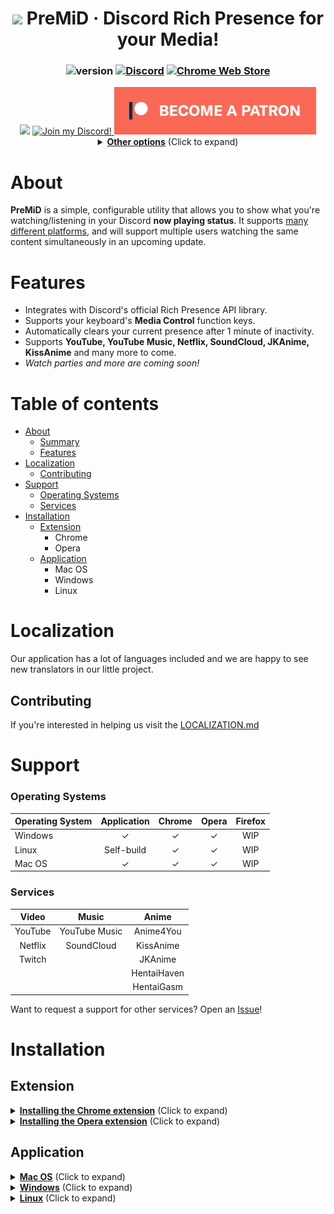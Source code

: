 <div align="center">

# <img src="gitassets/icon.png" width="24px" draggable="false"><b> </b>PreMiD &middot; Discord Rich Presence for your Media!
### ![version](https://img.shields.io/badge/Version-1.2-brightgreen.svg?style=for-the-badge) [![Discord](https://img.shields.io/discord/493130730549805057.svg?style=for-the-badge)](https://discord.gg/Kw7WaYn) [![Chrome Web Store](https://img.shields.io/chrome-web-store/d/agjnjboanicjcpenljmaaigopkgdnihi.svg?label=Chrome&logo=google%20chrome&logoColor=white&colorA=4285F4&style=for-the-badge)](https://chrome.google.com/webstore/detail/premid/agjnjboanicjcpenljmaaigopkgdnihi?hl=de)

<img src="gitassets/PreMiDExample.png">


<a target="_blank" href="https://discord.gg/WvfVZ8T" title="Join our Discord!">
<img draggable="false" src="https://discordapp.com/api/guilds/493130730549805057/widget.png?style=banner2" height="76px" draggable="false" alt="Join my Discord!">
</a>
<a target="_blank" href="https://www.patreon.com/bePatron?u=4610890" data-patreon-widget-type="become-patron-button"><img src="gitassets/patreonBTN.png" draggable="false" height="76px" alt="Support me on Patreon!"></a>
<details>
  <summary><b><u>Other options</u></b> (Click to expand)</summary>

  <ol>

<a target="_blank" href="https://ko-fi.com/E1E1HLLE"><img draggable="false" height="56px" src='https://az743702.vo.msecnd.net/cdn/kofi1.png?v=0' border='0' alt='Buy Me a Coffee at ko-fi.com' /></a>
<a target="_blank" href="https://www.paypal.com/cgi-bin/webscr?cmd=_s-xclick&hosted_button_id=ZU8Q766ACS2WS&lc=US"><img src="gitassets/PayPal.svg" height="56px" draggable="false" alt="PayPal"></a>
#### BitCoin: `18WHUcQbThwExKhUyLGPRFUGSwFqftpsEn`
  </ol>
</details>
</div>

# About

**PreMiD** is a simple, configurable utility that allows you to show what you're watching/listening in your Discord **now playing status**. It supports [many different platforms](#support), and will support multiple users watching the same content simultaneously in an upcoming update.

# Features

- Integrates with Discord's official Rich Presence API library.
- Supports your keyboard's **Media Control** function keys.
- Automatically clears your current presence after 1 minute of inactivity.
- Supports **YouTube, YouTube Music, Netflix, SoundCloud, JKAnime, KissAnime** and many more to come.
- _Watch parties and more are coming soon!_

# Table of contents

- [About](#about)
  - [Summary](#summary)
  - [Features](#features)
- [Localization](#localization)
  - [Contributing](#contributing)
- [Support](#support)
  - [Operating Systems](#operating-systems)
  - [Services](#services)
- [Installation](#installation)
  - [Extension](#extension)
    - Chrome
    - Opera
  - [Application](#application)
    - Mac OS
    - Windows
    - Linux

# Localization
Our application has a lot of languages included and we are happy to see new translators in our little project.

## Contributing
If you're interested in helping us visit the [LOCALIZATION.md](/LOCALIZATION.md)

# Support

### **Operating Systems**

| Operating System | Application | Chrome | Opera | Firefox |
| :--- | :---: | :---: | :---: | :---: |
| Windows | ✓ | ✓ | ✓ | WIP |
| Linux | Self-build | ✓ | ✓ | WIP |
| Mac OS | ✓ | ✓ | ✓ | WIP |

### **Services**

| Video   | Music         | Anime       |
| :---: | :---: | :---: |
| YouTube | YouTube Music | Anime4You   |
| Netflix | SoundCloud    | KissAnime   |
| Twitch  |               | JKAnime     |
|         |               | HentaiHaven |
|         |               | HentaiGasm  |

Want to request a support for other services? Open an [Issue](https://github.com/Timeraa/PreMiD/issues/new?template=service_request.md)!

# Installation

## Extension

<details>
  <summary><b><u>Installing the Chrome extension</u></b> (Click to expand)</summary>
  <h1>Chrome Extension Installation</h1>
  <ol>
    <li>Click <a href="https://chrome.google.com/webstore/detail/premid/agjnjboanicjcpenljmaaigopkgdnihi">this</a> link</li>
    </li>
    <li>Click "add to Chrome"</li>
    <li>Install the <a href="#application">application</a></li>
  </ol>
</details>
<details>
<summary><b><u>Installing the Opera extension</u></b> (Click to expand)</summary>
  <h1>Opera Extension Installation</h1>
  <ol>
    <li>Install the extension called "<a href="https://addons.opera.com/en/extensions/details/install-chrome-extensions/">Install Chrome Extensions</a>"
    </li>
    <li>Now install the <a href="https://chrome.google.com/webstore/detail/premid/agjnjboanicjcpenljmaaigopkgdnihi">PreMiD extension</a></li>
    <li>Install the <a href="#application">application</a></li>
  </ol>
</details>

## Application

<details>
  <summary><b><u>Mac OS</u></b> (Click to expand)</summary>
  <h1>Installation on Mac OS</h1>
  <ol>
    <li>Download the latest version of the <a href="https://github.com/Timeraa/YT-Presence/releases/latest">application</a>
    </li>
    <li>Open the downloaded <b>.dmg</b> file</li>
    <li>Drag <b>PreMiD</b> Into your <b>Applications</b> Folder</li>
    <li>Open your Launchpad or press F4</li>
    <li>Open <b>PreMiD</b></li>
    <li>Press <b>"Allow"</b> if a window pops up</li>
    <li>Install <a href="#extension">extension</a> if not already</li>
  </ol>
</details>

<details>
  <summary><b><u>Windows</u></b> (Click to expand)</summary>
  <h1>Installation on Windows</h1>
  <ol>
    <li>Download the latest installer from <a href="https://github.com/Timeraa/YT-Presence/releases/">here</a></li>
    <li>Open the downloaded <b>.exe</b> installer</li>
    <li>If SmartScreen comes up press more informations then press run anyways. (It's not a virus, I promise.)</li>
    <li>YouTube Presence should install itself and start automatically. (You can tell by looking at the taskbar.)</li>
    <li>Install the <a href="#extension">extension</a>, if you haven't already.</li>
  </ol>
</details>

<details>
  <summary><b><u>Linux</u></b> (Click to expand)</summary>
  <h1>Installation on Linux</h1>
  <p>If you want to talk about the GNU/Linux support: https://github.com/Timeraa/PreMiD/issues/21</p>
  <ol>
    <li>Clone the repository: <code>git clone https://github.com/Timeraa/PreMiD.git</code></li>
    <li>Change the working directory: <code>cd PreMiD/src</code></li>
    <li>Install dependencies and the application itself: <code>npm install</code></li>
    <li>Now you can start the application: <code>npm start</code></li>
  </ol>
</details>
